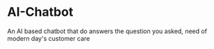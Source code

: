 # AI-Chatbot
An AI based chatbot that do answers the question you asked, need of modern day's customer care
